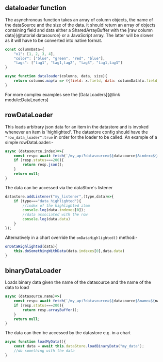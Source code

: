 ## dataloader function

The asynchronous function takes an array of column objects, the name of the dataSource and the size of the data. it should return an array of objects containing field and data either a SharedArrayBuffer with the  [raw column data]{@tutorial datasource} or a JavaScript array. The latter will be slower as it will have to be converted into native format.
```js
const columnData={
    "x1": [1, 2, 3, 4],
    "color": ["blue", "green", "red", "blue"],
    "tags": ["tag1", "tag1,tag2", "tag3", "tag1,tag3"]
}

async function dataloader(columns, data, size){
    return columns.map(x => ({field: x.field, data: columnData[x.field]}));
}
```

For more complex examples see the [DataLoaders]{@link module:DataLoaders}


## rowDataLoader
This loads arbitrary json data for an item in the datastore and is invoked whenever an item is 'highlighted'. The datastore config should have the `"row_data_loader":true` in order for the loader to be called. An example of a simple rowDataLoader:-
```javascript
async (datasource,index)=>{
    const resp= await fetch(`/my_api?datasource=${datasource}&index=${index}`);
    if (resp.status===200){
        return resp.json();
    }
    return null;
}
```

The data can be accessed via the dataStore's listener 

```javascript
datastore.addListener("my_listener",(type,data)=>{
    if (type==="data_highlighted"){
        //index of the highlighted item
        console.log(data.indexes[0]);
        //data associated with the row
        console.log(data.data)
    }
});
```
Alternatively in a chart override  the `onDataHighlighted()` method:-
```javascript
onDataHighlighted(data){
    this.doSomethingWithData(data.indexes[0],data.data)       
}
```

## binaryDataLoader
Loads binary data given the name of the datasource and the name of the data to load

```javascript
async (datasource,name)=>{
    const resp= await fetch(`/my_api?datasource=${datasource}&name=${name}`);
    if (resp.status===200){
        return resp.arrayBuffer();
    }
    return null;
}
```

The data can then be accessed by the datastore e.g. in a chart
```javascript
async function loadMyData(){
    const data = await this.dataStore.loadBinaryData("my_data");
    //do something with the data
}
```



